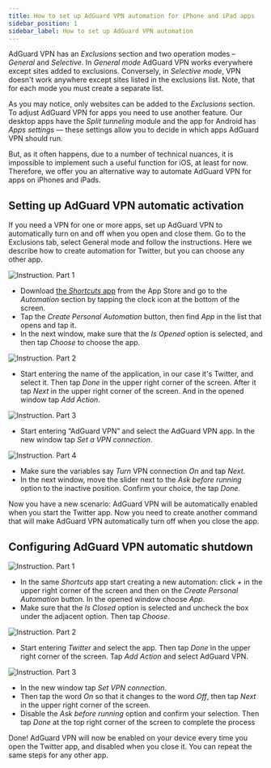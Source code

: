 ```yaml
---
title: How to set up AdGuard VPN automation for iPhone and iPad apps
sidebar_position: 1
sidebar_label: How to set up AdGuard VPN automation
---
```


AdGuard VPN has an *Exclusions* section and two operation modes – *General* and *Selective*. In *General mode* AdGuard VPN works everywhere except sites added to exclusions. Conversely, in *Selective mode*, VPN doesn't work anywhere except sites listed in the exclusions list. Note, that for each mode you must create a separate list.

As you may notice, only websites can be added to the *Exclusions* section. To adjust AdGuard VPN for apps you need to use another feature. Our desktop apps have the *Split tunneling* module and the app for Android has *Apps settings* — these settings allow you to decide in which apps AdGuard VPN should run.

But, as it often happens, due to a number of technical nuances, it is impossible to implement such a useful function for iOS, at least for now. Therefore, we offer you an alternative way to automate AdGuard VPN for apps on iPhones and iPads.

## Setting up AdGuard VPN automatic activation

If you need a VPN for one or more apps, set up AdGuard VPN to automatically turn on and off when you open and close them. Go to the Exclusions tab, select General mode and follow the instructions. Here we describe how to create automation for Twitter, but you can choose any other app.

![Instruction. Part 1](https://cdn.adguard.com/public/Adguard/Blog/VPNauto/vpn_on1_en.jpg)
* Download [the *Shortcuts* app](https://apps.apple.com/us/app/shortcuts/id915249334) from the App Store and go to the *Automation* section by tapping the clock icon at the bottom of the screen.
* Tap the *Create Personal Automation* button, then find *App* in the list that opens and tap it.
* In the next window, make sure that the *Is Opened* option is selected, and then tap *Choose* to choose the app.

![Instruction. Part 2](https://cdn.adguard.com/public/Adguard/Blog/VPNauto/vpn_on2_en.jpg)
* Start entering the name of the application, in our case it's Twitter, and select it. Then tap *Done* in the upper right corner of the screen. After it tap *Next* in the upper right corner of the screen. And in the opened window tap *Add Action*.

![Instruction. Part 3](https://cdn.adguard.com/public/Adguard/Blog/VPNauto/vpn_on3_en.jpg)

* Start entering “AdGuard VPN” and select the AdGuard VPN app. In the new window tap *Set a VPN connection*.

![Instruction. Part 4](https://cdn.adguard.com/public/Adguard/Blog/VPNauto/vpn_on4_en.jpg)
* Make sure the variables say *Turn* VPN connection *On* and tap *Next*.
* In the next window, move the slider next to the *Ask before running* option to the inactive position. Confirm your choice, the tap *Done*.

Now you have a new scenario: AdGuard VPN will be automatically enabled when you start the Twitter app. Now you need to create another command that will make AdGuard VPN automatically turn off when you close the app.

## Configuring AdGuard VPN automatic shutdown

![Instruction. Part 1](https://cdn.adguard.com/public/Adguard/Blog/VPNauto/vpn_off1_en.jpg)
* In the same *Shortcuts* app start creating a new automation: click *+* in the upper right corner of the screen and then on the *Create Personal Automation* button. In the opened window choose *App*.
* Make sure that the *Is Closed* option is selected and uncheck the box under the adjacent option. Then tap *Choose*.

![Instruction. Part 2](https://cdn.adguard.com/public/Adguard/Blog/VPNauto/vpn_off2_en.jpg)
* Start entering *Twitter* and select the app. Then tap *Done* in the upper right corner of the screen. Tap *Add Action* and select AdGuard VPN.

![Instruction. Part 3](https://cdn.adguard.com/public/Adguard/Blog/VPNauto/vpn_off3_en.jpg)

* In the new window tap *Set VPN connection*.
* Then tap the word *On* so that it changes to the word *Off*, then tap *Next* in the upper right corner of the screen.
* Disable the *Ask before running* option and confirm your selection. Then tap *Done* at the top right corner of the screen to complete the process

Done! AdGuard VPN will now be enabled on your device every time you open the Twitter app, and disabled when you close it. You can repeat the same steps for any other app. 